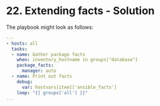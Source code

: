# 22. Extending facts - Solution

The playbook might look as follows:
```yml
---
- hosts: all
  tasks:
  - name: Gather package facts
    when: inventory_hostname in groups["database"]
    package_facts:
      manager: auto
  - name: Print out facts
    debug:
      var: hostvars[item]['ansible_facts']
    loop: "{{ groups['all'] }}"
...
```
